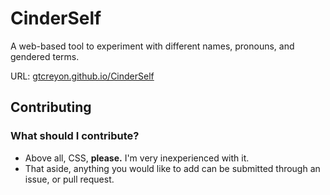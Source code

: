 # CinderSelf
A web-based tool to experiment with different names, pronouns, and gendered terms.

URL: [gtcreyon.github.io/CinderSelf](gtcreyon.github.io/CinderSelf)

## Contributing

### What should I contribute?
- Above all, CSS, **please.** I'm very inexperienced with it.
- That aside, anything you would like to add can be submitted through an issue, or pull request.
